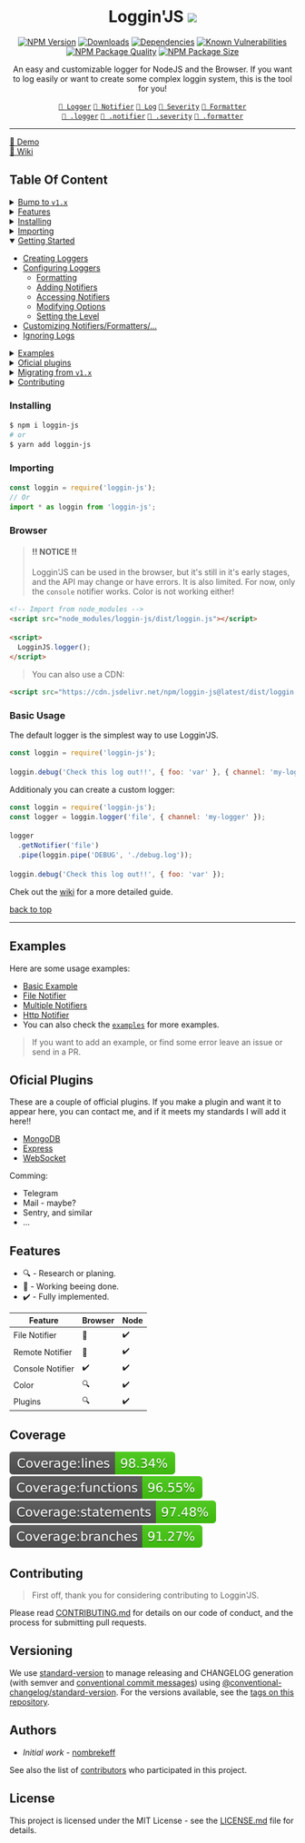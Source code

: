 <div align="center">

# Loggin'JS ![](https://img.shields.io/badge/PRs-welcome-green.svg) <!-- omit in toc -->

[![NPM Version][npm-image]][npm-url]
[![Downloads][downloads-badge]][downloads-link]
[![Dependencies][dependencies-badge]][dependencies-link]
[![Known Vulnerabilities][vulnerabilities-badge]][vulnerabilities-link]  
[![NPM Package Quality][code-quality-badge]][code-quality-link]
[![NPM Package Size][pkg-size-badge]][pkg-size-link]  

  
<p>
An easy and customizable logger for NodeJS and the Browser.  
If you want to log easily or want to create some complex loggin system, this is the tool for you!
</p>


[`🔗 Logger`][docs:logger]
[`🔗 Notifier`][docs:notifier]
[`🔗 Log`][docs:log]
[`🔗 Severity`][docs:severity]
[`🔗 Formatter`][docs:formatter]  
[`🔗 .logger`][docs:helper:logger]
[`🔗 .notifier`][docs:helper:notifier]
[`🔗 .severity`][docs:helper:severity]
[`🔗 .formatter`][docs:helper:formatter]

</div>

****

[🔧 Demo](https://runkit.com/nombrekeff/loggin-js-demo-1)   
[📓 Wiki](https://github.com/loggin-js/loggin-js/wiki)

## Table Of Content <!-- omit in toc -->

<details>
  <summary><a href="#Bump-to-v1x">Bump to <code>v1.x</code></a></summary>

  - [Considerations](#Considerations)
  - [Improvements](#Improvements)
</details>
<details>
  <summary><a href="#Features">Features</a></summary>
</details>
<details>
  <summary><a href="#Installing">Installing</a></summary>
</details>
<details>
  <summary><a href="#Importing">Importing</a></summary>
  
  - [Node](#Node)
  - [ES6 Import](#ES6-Import)
  - [Browser](#Browser)
</details>
<details open>
  <summary><a href="#Getting-Started">Getting Started</a></summary>
  
  - [Creating Loggers](#Creating-loggers)
  - [Configuring Loggers](#Configuring-loggers)
    - [Formatting](#Formatting)
    - [Adding Notifiers](#Adding-notifiers)
    - [Accessing Notifiers](#Accessing-notifiers)
    - [Modifying Options](#Modifying-options)
    - [Setting the Level](#Setting-the-level)
  - [Customizing Notifiers/Formatters/...](#Customizing-NotifiersFormatters)
  - [Ignoring Logs](#Ignoring-Logs)
</details>
<details>
  <summary><a href="#Examples">Examples</a></summary>
  
  - [Simple Example](#Simple-example)
  - [Advanced Example](#Advanced-example)
</details>
<details>
  <summary><a href="#Oficial-plugins">Oficial plugins</a></summary>
</details>
<details>
  <summary><a href="#Migrating-from-v1x">Migrating from <code>v1.x</code></a></summary>
  
  - [Example 1](#Example-1)
  - [Example 2](#Example-2)
</details>
<details>
  <summary><a href="#Contributing">Contributing</a></summary>
</details>

### Installing
```bash
$ npm i loggin-js
# or
$ yarn add loggin-js
```

### Importing
```js
const loggin = require('loggin-js');
// Or
import * as loggin from 'loggin-js';
```

### Browser
> #### !! NOTICE !!
> Loggin'JS can be used in the browser, but it's still in it's early stages, and the API may change or have errors. 
> It is also limited. For now, only the `console` notifier works. Color is not working either!

```html
<!-- Import from node_modules -->
<script src="node_modules/loggin-js/dist/loggin.js"></script>

<script>
  LogginJS.logger();
</script>
```

> You can also use a CDN:
```html
<script src="https://cdn.jsdelivr.net/npm/loggin-js@latest/dist/loggin.js"></script>
```

### Basic Usage
The default logger is the simplest way to use Loggin'JS.

```js
const loggin = require('loggin-js');

loggin.debug('Check this log out!!', { foo: 'var' }, { channel: 'my-logger' });
```

Additionaly you can create a custom logger:
```js
const loggin = require('loggin-js');
const logger = loggin.logger('file', { channel: 'my-logger' });

logger
  .getNotifier('file')
  .pipe(loggin.pipe('DEBUG', './debug.log'));
    
loggin.debug('Check this log out!!', { foo: 'var' });
```

Chek out the [wiki](https://github.com/loggin-js/loggin-js/wiki) for a more detailed guide. 

[back to top](#table-of-content-)
****

## Examples
Here are some usage examples:
* [Basic Example](https://runkit.com/nombrekeff/loggin-js-demo-1)
* [File Notifier](https://runkit.com/nombrekeff/loggin-js-file-notifier)
* [Multiple Notifiers](https://runkit.com/nombrekeff/multiple-notifiers)
* [Http Notifier](https://runkit.com/nombrekeff/loggin-js-remote-notifier)
* You can also check the [`examples`](./examples) for more examples.

> If you want to add an example, or find some error leave an issue or send in a PR.

## Oficial Plugins
These are a couple of official plugins. If you make a plugin and want it to appear here, 
you can contact me, and if it meets my standards I will add it here!!
* [MongoDB](https://github.com/loggin-js/loggin-js-mongodb)
* [Express](https://github.com/loggin-js/loggin-js-express)
* [WebSocket](https://github.com/loggin-js/loggin-js-ws)

Comming:
* Telegram
* Mail - maybe?
* Sentry, and similar
* ...

## Features
* 🔍 - Research or planing.
* 👷 - Working beeing done.
* ✔️ - Fully implemented.

| **Feature**      | Browser | Node |
| ---------------- | ------- | ---- |
| File Notifier    | 👷      | ✔️   |
| Remote Notifier  | 👷      | ✔️   |
| Console Notifier | ✔️      | ✔️   |
| Color            | 🔍      | ✔️   |
| Plugins          | 🔍      | ✔️   |


## Coverage
[![Coverage][coverage-lines-badge]]() 
[![Coverage][coverage-functions-badge]]() 
[![Coverage][coverage-statements-badge]]() 
[![Coverage][coverage-branches-badge]]() 


## Contributing
> First off, thank you for considering contributing to Loggin'JS.

Please read [CONTRIBUTING.md](./.github/CONTRIBUTING.md) for details on our code of conduct, and the process for submitting pull requests.

## Versioning <!-- omit in toc -->
We use [standard-version](https://github.com/conventional-changelog/standard-version) to manage releasing and CHANGELOG generation (with semver and [conventional commit messages](https://www.conventionalcommits.org/en/v1.0.0/)) using [@conventional-changelog/standard-version](https://github.com/conventional-changelog/standard-version). For the versions available, see the [tags on this repository](https://github.com/loggin-js/loggin-js/tags). 

## Authors <!-- omit in toc -->

* *Initial work* - [nombrekeff](https://github.com/nombrekeff)

See also the list of [contributors](https://github.com/loggin-js/loggin-js/contributors) who participated in this project.

## License <!-- omit in toc -->
This project is licensed under the MIT License - see the [LICENSE.md](LICENSE.md) file for details.

<!-- Links -->
[npm-image]: https://img.shields.io/npm/v/loggin-js.svg?style=flat-square
[npm-url]: https://npmjs.org/package/loggin-js

[travis-image]: https://img.shields.io/travis/nombrekeff/loggin-js.svg?style=flat-square
[travis-url]: https://travis-ci.org/nombrekeff/loggin-js

[code-quality-badge]: http://npm.packagequality.com/shield/loggin-js.svg?style=flat-square
[code-quality-link]: https://packagequality.com/#?package=loggin-js

[pkg-size-badge]: https://img.shields.io/bundlephobia/minzip/loggin-js?style=flat-square
[pkg-size-link]: https://bundlephobia.com/result?p=loggin-js

[downloads-badge]: https://img.shields.io/npm/dm/loggin-js.svg?style=flat-square
[downloads-link]: https://www.npmjs.com/package/loggin-js

[dependencies-badge]: https://img.shields.io/david/nombrekeff/loggin-js.svg?style=flat-square
[dependencies-link]: https://david-dm.org/nombrekeff/loggin-js?view=tree

[vulnerabilities-badge]: https://snyk.io/test/npm/loggin-js/badge.svg?style=flat-square
[vulnerabilities-link]: https://snyk.io/test/npm/loggin-js

[coverage-lines-badge]: ./.github/badges/badge-lines.svg
[coverage-functions-badge]: ./.github/badges/badge-functions.svg
[coverage-branches-badge]: ./.github/badges/badge-branches.svg
[coverage-statements-badge]: ./.github/badges/badge-statements.svg

[docs:severity]: https://github.com/loggin-js/loggin-js/wiki/Severity
[docs:notifier]: https://github.com/loggin-js/loggin-js/wiki/Notifier
[docs:formatter]: https://github.com/loggin-js/loggin-js/wiki/Formatter
[docs:formatting]: https://github.com/loggin-js/loggin-js/wiki/Formatter
[docs:log]: https://github.com/loggin-js/loggin-js/wiki/Log
[docs:Logger]: https://github.com/loggin-js/loggin-js/wiki/Logger
[docs:channel]: https://github.com/loggin-js/loggin-js/wiki/Logger#channel
[docs:logger-options]: https://github.com/loggin-js/loggin-js/wiki/Logger#options
[docs:helper:logger]: https://github.com/loggin-js/loggin-js/wiki/Helpers#logger
[docs:helper:notifier]: https://github.com/loggin-js/loggin-js/wiki/Helper#notifier
[docs:helper:formatter]: https://github.com/loggin-js/loggin-js/wiki/Helper#formatter
[docs:helper:severity]: https://github.com/loggin-js/loggin-js/wiki/Helper#severity
[docs:customizing]: https://github.com/loggin-js/loggin-js/wiki/logger#customizing
[docs:premades]: https://github.com/loggin-js/loggin-js/wiki/premades
[docs:plugins]: https://github.com/loggin-js/loggin-js/wiki/Plugins
